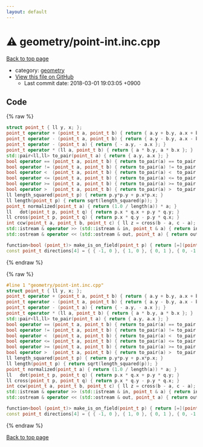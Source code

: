 ```yaml
---
layout: default
---
```


<!-- mathjax config similar to math.stackexchange -->
<script type="text/javascript" async
  src="https://cdnjs.cloudflare.com/ajax/libs/mathjax/2.7.5/MathJax.js?config=TeX-MML-AM_CHTML">
</script>
<script type="text/x-mathjax-config">
  MathJax.Hub.Config({
    TeX: { equationNumbers: { autoNumber: "AMS" }},
    tex2jax: {
      inlineMath: [ ['$','$'] ],
      processEscapes: true
    },
    "HTML-CSS": { matchFontHeight: false },
    displayAlign: "left",
    displayIndent: "2em"
  });
</script>

<script type="text/javascript" src="https://cdnjs.cloudflare.com/ajax/libs/jquery/3.4.1/jquery.min.js"></script>
<script src="https://cdn.jsdelivr.net/npm/jquery-balloon-js@1.1.2/jquery.balloon.min.js" integrity="sha256-ZEYs9VrgAeNuPvs15E39OsyOJaIkXEEt10fzxJ20+2I=" crossorigin="anonymous"></script>
<script type="text/javascript" src="../../assets/js/copy-button.js"></script>
<link rel="stylesheet" href="../../assets/css/copy-button.css" />


# :warning: geometry/point-int.inc.cpp

<a href="../../index.html">Back to top page</a>

* category: <a href="../../index.html#ed7daeb157cd9b31e53896ad3c771a26">geometry</a>
* <a href="{{ site.github.repository_url }}/blob/master/geometry/point-int.inc.cpp">View this file on GitHub</a>
    - Last commit date: 2018-03-01 19:03:05 +0900




## Code

<a id="unbundled"></a>
{% raw %}
```cpp
struct point_t { ll y, x; };
point_t operator + (point_t a, point_t b) { return { a.y + b.y, a.x + b.x }; }
point_t operator - (point_t a, point_t b) { return { a.y - b.y, a.x - b.x }; }
point_t operator - (point_t a) { return { - a.y, - a.x }; }
point_t operator * (ll a, point_t b) { return { a * b.y, a * b.x }; }
std::pair<ll,ll> to_pair(point_t a) { return { a.y, a.x }; }
bool operator == (point_t a, point_t b) { return to_pair(a) == to_pair(b); }
bool operator != (point_t a, point_t b) { return to_pair(a) != to_pair(b); }
bool operator <  (point_t a, point_t b) { return to_pair(a) <  to_pair(b); }
bool operator <= (point_t a, point_t b) { return to_pair(a) <= to_pair(b); }
bool operator >= (point_t a, point_t b) { return to_pair(a) >= to_pair(b); }
bool operator >  (point_t a, point_t b) { return to_pair(a) >  to_pair(b); }
ll length_squared(point_t p) { return p.y*p.y + p.x*p.x; }
ll length(point_t p) { return sqrt(length_squared(p)); }
point_t normalized(point_t a) { return (1.0 / length(a)) * a; }
ll   dot(point_t p, point_t q) { return p.x * q.x + p.y * q.y; }
ll cross(point_t p, point_t q) { return p.x * q.y - p.y * q.x; }
int ccw(point_t a, point_t b, point_t c) { ll z = cross(b - a, c - a); return z > 0 ? 1 : z < 0 ? -1 : 0; }
std::istream & operator >> (std::istream & in, point_t & a) { return in >> a.x >> a.y; }
std::ostream & operator << (std::ostream & out, point_t a) { return out << a.x << ' ' << a.y; }

function<bool (point_t)> make_is_on_field(point_t p) { return [=](point_t q) { return 0 <= q.y and q.y < p.y and 0 <= q.x and q.x < p.x; }; }
const point_t directions[4] = { { -1, 0 }, { 1, 0 }, { 0, 1 }, { 0, -1 } };

```
{% endraw %}

<a id="bundled"></a>
{% raw %}
```cpp
#line 1 "geometry/point-int.inc.cpp"
struct point_t { ll y, x; };
point_t operator + (point_t a, point_t b) { return { a.y + b.y, a.x + b.x }; }
point_t operator - (point_t a, point_t b) { return { a.y - b.y, a.x - b.x }; }
point_t operator - (point_t a) { return { - a.y, - a.x }; }
point_t operator * (ll a, point_t b) { return { a * b.y, a * b.x }; }
std::pair<ll,ll> to_pair(point_t a) { return { a.y, a.x }; }
bool operator == (point_t a, point_t b) { return to_pair(a) == to_pair(b); }
bool operator != (point_t a, point_t b) { return to_pair(a) != to_pair(b); }
bool operator <  (point_t a, point_t b) { return to_pair(a) <  to_pair(b); }
bool operator <= (point_t a, point_t b) { return to_pair(a) <= to_pair(b); }
bool operator >= (point_t a, point_t b) { return to_pair(a) >= to_pair(b); }
bool operator >  (point_t a, point_t b) { return to_pair(a) >  to_pair(b); }
ll length_squared(point_t p) { return p.y*p.y + p.x*p.x; }
ll length(point_t p) { return sqrt(length_squared(p)); }
point_t normalized(point_t a) { return (1.0 / length(a)) * a; }
ll   dot(point_t p, point_t q) { return p.x * q.x + p.y * q.y; }
ll cross(point_t p, point_t q) { return p.x * q.y - p.y * q.x; }
int ccw(point_t a, point_t b, point_t c) { ll z = cross(b - a, c - a); return z > 0 ? 1 : z < 0 ? -1 : 0; }
std::istream & operator >> (std::istream & in, point_t & a) { return in >> a.x >> a.y; }
std::ostream & operator << (std::ostream & out, point_t a) { return out << a.x << ' ' << a.y; }

function<bool (point_t)> make_is_on_field(point_t p) { return [=](point_t q) { return 0 <= q.y and q.y < p.y and 0 <= q.x and q.x < p.x; }; }
const point_t directions[4] = { { -1, 0 }, { 1, 0 }, { 0, 1 }, { 0, -1 } };

```
{% endraw %}

<a href="../../index.html">Back to top page</a>

